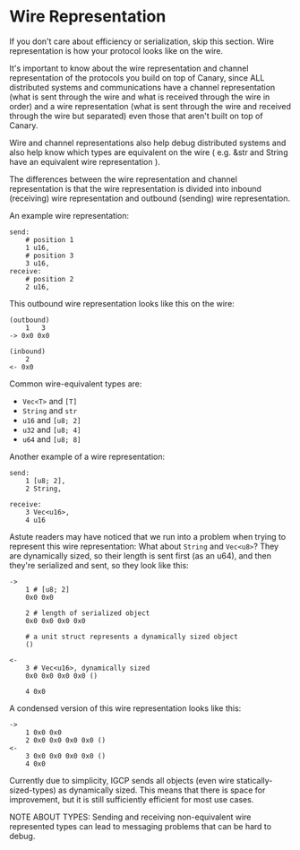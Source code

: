 
# Wire Representation


If you don't care about efficiency or serialization, skip this section.
Wire representation is how your protocol looks like on the wire.

It's important to know about the wire representation and channel representation
of the protocols you build on top of Canary, since ALL distributed systems and
communications have a channel representation (what is sent through the wire and what is
received through the wire in order) and a wire representation (what is sent through
the wire and received through the wire but separated) even those that aren't built on top of Canary.

Wire and channel representations also help debug distributed systems and also help know which types are equivalent on the
wire ( e.g. &str and String have an equivalent wire representation ).

The differences between the wire representation and channel representation is that
the wire representation is divided into inbound (receiving) wire representation and
outbound (sending) wire representation.

An example wire representation:
```
send:
    # position 1
    1 u16,
    # position 3
    3 u16,
receive:
    # position 2
    2 u16,
```

This outbound wire representation looks like this on the wire:
```
(outbound)
    1   3
-> 0x0 0x0

(inbound)
    2
<- 0x0
```

Common wire-equivalent types are:
- `Vec<T>` and `[T]`
- `String` and `str`
- `u16` and `[u8; 2]`
- `u32` and `[u8; 4]`
- `u64` and `[u8; 8]`

Another example of a wire representation:
```
send:
    1 [u8; 2],
    2 String,

receive:
    3 Vec<u16>,
    4 u16
```

Astute readers may have noticed that we run into a problem when trying to
represent this wire representation:
What about `String` and `Vec<u8>`?
They are dynamically sized, so their length is sent first (as an u64),
and then they're serialized and sent, so they look like this:

```
->
    1 # [u8; 2]
    0x0 0x0

    2 # length of serialized object
    0x0 0x0 0x0 0x0

    # a unit struct represents a dynamically sized object
    ()

<-
    3 # Vec<u16>, dynamically sized
    0x0 0x0 0x0 0x0 ()

    4 0x0
```

A condensed version of this wire representation looks like this:
```
->
    1 0x0 0x0
    2 0x0 0x0 0x0 0x0 ()
<-
    3 0x0 0x0 0x0 0x0 ()
    4 0x0
```

Currently due to simplicity, IGCP sends all objects (even wire statically-sized-types) as dynamically sized.
This means that there is space for improvement, but it is still sufficiently efficient for most use cases.

NOTE ABOUT TYPES:
Sending and receiving non-equivalent wire represented types can lead to messaging problems that can be hard to debug.
